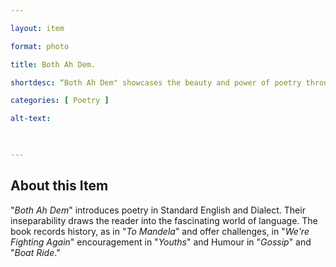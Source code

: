 ```yaml
--- 

layout: item 

format: photo 

title: Both Ah Dem.

shortdesc: “Both Ah Dem" showcases the beauty and power of poetry through the interplay of Standard English and Dialect, offering a diverse range of themes from history to humor.” 

categories: [ Poetry ] 

alt-text:  


 
--- 
```


## About this Item 

"_Both Ah Dem_" introduces poetry in Standard English and Dialect. Their inseparability draws the reader into the fascinating world of language. The book records history, as in "_To Mandela_" and offer challenges, in "_We're Fighting Again_" encouragement in "_Youths_" and Humour in "_Gossip_" and "_Boat Ride_."

